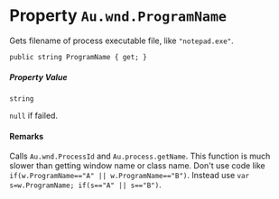 # Property `Au.wnd.ProgramName`

Gets filename of process executable file, like `"notepad.exe"`.

```
public string ProgramName { get; }
```

##### Property Value

`string`

`null` if failed.

#### Remarks

Calls `Au.wnd.ProcessId` and `Au.process.getName`. This function is much slower than getting window name or class name. Don't use code like `if(w.ProgramName=="A" || w.ProgramName=="B")`. Instead use `var s=w.ProgramName; if(s=="A" || s=="B")`.